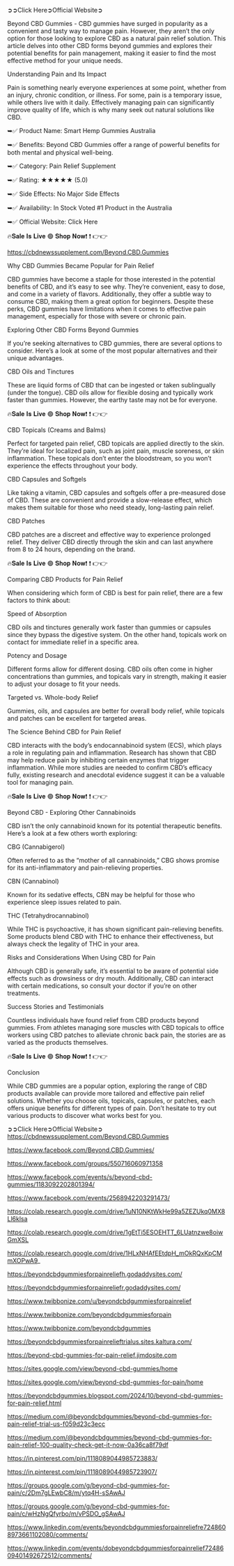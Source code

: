  ➲➲Click Here➲Official Website➲

Beyond CBD Gummies - CBD gummies have surged in popularity as a convenient and tasty way to manage pain. However, they aren’t the only option for those looking to explore CBD as a natural pain relief solution. This article delves into other CBD forms beyond gummies and explores their potential benefits for pain management, making it easier to find the most effective method for your unique needs.


Understanding Pain and Its Impact

Pain is something nearly everyone experiences at some point, whether from an injury, chronic condition, or illness. For some, pain is a temporary issue, while others live with it daily. Effectively managing pain can significantly improve quality of life, which is why many seek out natural solutions like CBD.

➥✅ Product Name: Smart Hemp Gummies Australia

➥✅ Benefits: Beyond CBD Gummies offer a range of powerful benefits for both mental and physical well-being.

➥✅ Category: Pain Relief Supplement

➥✅ Rating: ★★★★★ (5.0)

➥✅ Side Effects: No Major Side Effects

➥✅ Availability: In Stock Voted #1 Product in the Australia

➥✅ Official Website: Click Here

🔥𝐒𝐚𝐥𝐞 𝐈𝐬 𝐋𝐢𝐯𝐞 🟢 𝐒𝐡𝐨𝐩 𝐍𝐨𝐰❗ ❗ 👉👉


https://cbdnewssupplement.com/Beyond.CBD.Gummies

Why CBD Gummies Became Popular for Pain Relief

CBD gummies have become a staple for those interested in the potential benefits of CBD, and it’s easy to see why. They’re convenient, easy to dose, and come in a variety of flavors. Additionally, they offer a subtle way to consume CBD, making them a great option for beginners. Despite these perks, CBD gummies have limitations when it comes to effective pain management, especially for those with severe or chronic pain.

Exploring Other CBD Forms Beyond Gummies

If you’re seeking alternatives to CBD gummies, there are several options to consider. Here’s a look at some of the most popular alternatives and their unique advantages.

CBD Oils and Tinctures

These are liquid forms of CBD that can be ingested or taken sublingually (under the tongue). CBD oils allow for flexible dosing and typically work faster than gummies. However, the earthy taste may not be for everyone.

🔥𝐒𝐚𝐥𝐞 𝐈𝐬 𝐋𝐢𝐯𝐞 🟢 𝐒𝐡𝐨𝐩 𝐍𝐨𝐰❗ ❗ 👉👉

CBD Topicals (Creams and Balms)

Perfect for targeted pain relief, CBD topicals are applied directly to the skin. They’re ideal for localized pain, such as joint pain, muscle soreness, or skin inflammation. These topicals don’t enter the bloodstream, so you won’t experience the effects throughout your body.

CBD Capsules and Softgels

Like taking a vitamin, CBD capsules and softgels offer a pre-measured dose of CBD. These are convenient and provide a slow-release effect, which makes them suitable for those who need steady, long-lasting pain relief.


CBD Patches

CBD patches are a discreet and effective way to experience prolonged relief. They deliver CBD directly through the skin and can last anywhere from 8 to 24 hours, depending on the brand.

🔥𝐒𝐚𝐥𝐞 𝐈𝐬 𝐋𝐢𝐯𝐞 🟢 𝐒𝐡𝐨𝐩 𝐍𝐨𝐰❗ ❗ 👉👉

Comparing CBD Products for Pain Relief

When considering which form of CBD is best for pain relief, there are a few factors to think about:

Speed of Absorption

CBD oils and tinctures generally work faster than gummies or capsules since they bypass the digestive system. On the other hand, topicals work on contact for immediate relief in a specific area.

Potency and Dosage

Different forms allow for different dosing. CBD oils often come in higher concentrations than gummies, and topicals vary in strength, making it easier to adjust your dosage to fit your needs.

Targeted vs. Whole-body Relief

Gummies, oils, and capsules are better for overall body relief, while topicals and patches can be excellent for targeted areas.

The Science Behind CBD for Pain Relief

CBD interacts with the body’s endocannabinoid system (ECS), which plays a role in regulating pain and inflammation. Research has shown that CBD may help reduce pain by inhibiting certain enzymes that trigger inflammation. While more studies are needed to confirm CBD’s efficacy fully, existing research and anecdotal evidence suggest it can be a valuable tool for managing pain.


🔥𝐒𝐚𝐥𝐞 𝐈𝐬 𝐋𝐢𝐯𝐞 🟢 𝐒𝐡𝐨𝐩 𝐍𝐨𝐰❗ ❗ 👉👉

Beyond CBD - Exploring Other Cannabinoids

CBD isn’t the only cannabinoid known for its potential therapeutic benefits. Here’s a look at a few others worth exploring:

CBG (Cannabigerol)

Often referred to as the “mother of all cannabinoids,” CBG shows promise for its anti-inflammatory and pain-relieving properties.

CBN (Cannabinol)

Known for its sedative effects, CBN may be helpful for those who experience sleep issues related to pain.

THC (Tetrahydrocannabinol)

While THC is psychoactive, it has shown significant pain-relieving benefits. Some products blend CBD with THC to enhance their effectiveness, but always check the legality of THC in your area.

Risks and Considerations When Using CBD for Pain

Although CBD is generally safe, it’s essential to be aware of potential side effects such as drowsiness or dry mouth. Additionally, CBD can interact with certain medications, so consult your doctor if you’re on other treatments.

Success Stories and Testimonials

Countless individuals have found relief from CBD products beyond gummies. From athletes managing sore muscles with CBD topicals to office workers using CBD patches to alleviate chronic back pain, the stories are as varied as the products themselves.



🔥𝐒𝐚𝐥𝐞 𝐈𝐬 𝐋𝐢𝐯𝐞 🟢 𝐒𝐡𝐨𝐩 𝐍𝐨𝐰❗ ❗ 👉👉

Conclusion

While CBD gummies are a popular option, exploring the range of CBD products available can provide more tailored and effective pain relief solutions. Whether you choose oils, topicals, capsules, or patches, each offers unique benefits for different types of pain. Don’t hesitate to try out various products to discover what works best for you.

➲➲Click Here➲Official Website➲
https://cbdnewssupplement.com/Beyond.CBD.Gummies

https://www.facebook.com/Beyond.CBD.Gummies/

https://www.facebook.com/groups/550716060971358

https://www.facebook.com/events/s/beyond-cbd-gummies/1183092202801394/

https://www.facebook.com/events/2568942203291473/

https://colab.research.google.com/drive/1uN10NKtWkHe99a5ZEZUkq0MX8Ll6klsa

https://colab.research.google.com/drive/1gEtTi5ESOEHTT_6LUatnzwe8oiwGmXSL

https://colab.research.google.com/drive/1HLxNHAfEEtdpH_mOkRQxKpCMmXOPwA9_

https://beyondcbdgummiesforpainreliefh.godaddysites.com/

https://beyondcbdgummiesforpainreliefr.godaddysites.com/

https://www.twibbonize.com/u/beyondcbdgummiesforpainrelief

https://www.twibbonize.com/beyondcbdgummiesforpain

https://www.twibbonize.com/beyondcbdgummies

https://beyondcbdgummiesforpainrelieftrialus.sites.kaltura.com/



https://beyond-cbd-gummies-for-pain-relief.jimdosite.com

https://sites.google.com/view/beyond-cbd-gummies/home

https://sites.google.com/view/beyond-cbd-gummies-for-pain/home

https://beyondcbdgummies.blogspot.com/2024/10/beyond-cbd-gummies-for-pain-relief.html

https://medium.com/@beyondcbdgummies/beyond-cbd-gummies-for-pain-relief-trial-us-f059d23c3ecc

https://medium.com/@beyondcbdgummies/beyond-cbd-gummies-for-pain-relief-100-quality-check-get-it-now-0a36ca8f79df

https://in.pinterest.com/pin/1118089044985723883/

https://in.pinterest.com/pin/1118089044985723907/

https://groups.google.com/g/beyond-cbd-gummies-for-pain/c/2Dm7gLEwbC8/m/ytq4H-sSAwAJ

https://groups.google.com/g/beyond-cbd-gummies-for-pain/c/wHzNgQfyrbo/m/vPSDO_gSAwAJ

https://www.linkedin.com/events/beyondcbdgummiesforpainreliefre7248608973661102080/comments/

https://www.linkedin.com/events/dobeyondcbdgummiesforpainrelief7248609401492672512/comments/

